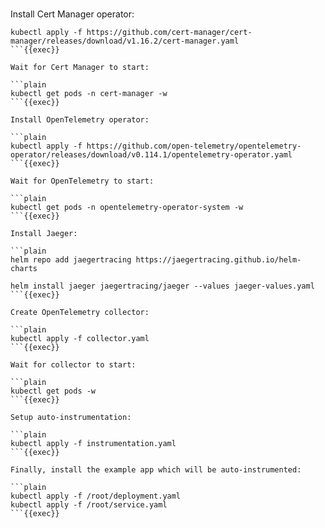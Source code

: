 
<br>

Install Cert Manager operator:

```plain
kubectl apply -f https://github.com/cert-manager/cert-manager/releases/download/v1.16.2/cert-manager.yaml
```{{exec}}

Wait for Cert Manager to start:

```plain
kubectl get pods -n cert-manager -w
```{{exec}}

Install OpenTelemetry operator:

```plain
kubectl apply -f https://github.com/open-telemetry/opentelemetry-operator/releases/download/v0.114.1/opentelemetry-operator.yaml
```{{exec}}

Wait for OpenTelemetry to start:

```plain
kubectl get pods -n opentelemetry-operator-system -w
```{{exec}}

Install Jaeger:

```plain
helm repo add jaegertracing https://jaegertracing.github.io/helm-charts

helm install jaeger jaegertracing/jaeger --values jaeger-values.yaml
```{{exec}}

Create OpenTelemetry collector:

```plain
kubectl apply -f collector.yaml
```{{exec}}

Wait for collector to start:

```plain
kubectl get pods -w
```{{exec}}

Setup auto-instrumentation:

```plain
kubectl apply -f instrumentation.yaml
```{{exec}}

Finally, install the example app which will be auto-instrumented:

```plain
kubectl apply -f /root/deployment.yaml
kubectl apply -f /root/service.yaml
```{{exec}}
